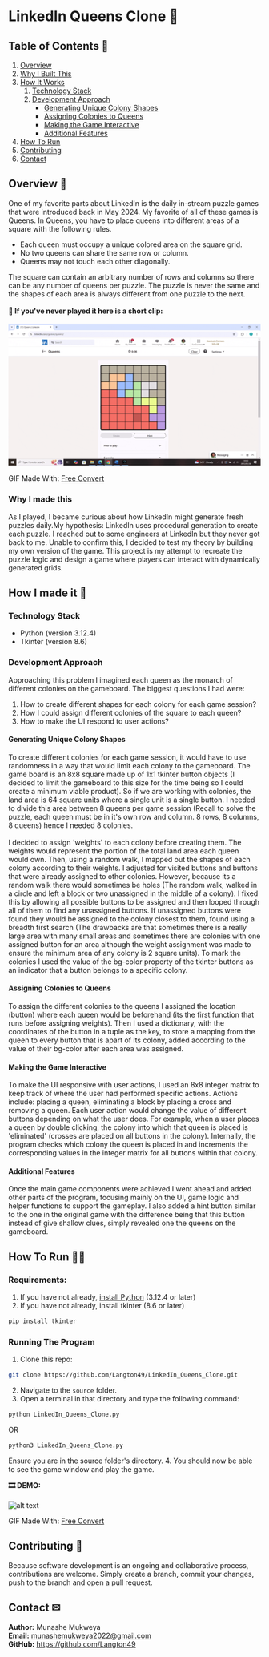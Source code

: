 # LinkedIn Queens Clone 👑

## Table of Contents 📑
1. [Overview](#overview)
2. [Why I Built This](#why-i-built-this)
3. [How It Works](#how-it-works)
   1. [Technology Stack](#technology-stack)
   2. [Development Approach](#development-approach)
      - [Generating Unique Colony Shapes](#generating-unique-colony-shapes)
      - [Assigning Colonies to Queens](#assigning-colonies-to-queens)
      - [Making the Game Interactive](#making-the-game-interactive)
      - [Additional Features](#additional-features)
4. [How To Run](#how-to-run)
5. [Contributing](#contributing)
6. [Contact](#contact)

## Overview 📃
One of my favorite parts about LinkedIn is the daily in-stream puzzle games that were introduced back in May 2024. My favorite of all of these games is Queens. In Queens, you have to place queens into different areas of a square with the following rules.

- Each queen must occupy a unique colored area on the square grid.
- No two queens can share the same row or column.
- Queens may not touch each other diagonally.

The square can contain an arbitrary number of rows and columns so there can be any number of queens per puzzle. The puzzle is never the same and the shapes of each area is always different from one puzzle to the next.\
\
__📼 If you've never played it here is a short clip:__\
\
![alt text](https://github.com/Langton49/LinkedIn_Queens_Clone/blob/main/Assets/14-49-29.gif "An Example of a LinkedIn Queens Puzzle")

GIF Made With: [Free Convert](https://www.freeconvert.com/)

### Why I made this
As I played, I became curious about how LinkedIn might generate fresh puzzles daily.My hypothesis: LinkedIn uses procedural generation to create each puzzle. I reached out to some
 engineers at LinkedIn but they never got back to me. Unable to confirm this, I decided to test my theory by building my own version of the game. This project is my attempt to recreate the puzzle logic and design a game where players can interact with dynamically generated grids.
 
## How I made it 🔨
### Technology Stack
- Python (version 3.12.4)
- Tkinter (version 8.6)

### Development Approach
Approaching this problem I imagined each queen as the monarch of different colonies on the gameboard. The biggest questions I had were: 
1. How to create different shapes for each colony for each game session?
2. How I could assign different colonies of the square to each queen?
3. How to make the UI respond to user actions?

#### Generating Unique Colony Shapes
To create different colonies for each game session, it would have to use randomness in a way that would limit each colony to the gameboard. The game board is an 8x8
square made up of 1x1 tkinter button objects (I decided to limit the gameboard to this size for the time being so I could create 
a minimum viable product). So if we are working with colonies, the land area is 64 square units where a single unit is a single button. I needed to divide this area between 8 queens per game session 
(Recall to solve the puzzle, each queen must be in it's own row and column. 8 rows, 8 columns, 8 queens) hence I needed 8 colonies.\
\
I decided to assign 'weights' to each colony before creating them. The weights would represent the portion of the total land area each queen would own. Then, using a random walk, I mapped out the shapes of each colony according to their weights. I adjusted for visited buttons and buttons that were already assigned to other colonies. However, because its a random walk there would sometimes be holes (The random walk, walked in a circle and left a block or two unassigned in the middle of a colony). I fixed this by allowing all possible buttons to be assigned and then looped through all of them to find any unassigned buttons. If unassigned buttons were found they would be assigned to the colony closest to them, found using a breadth first search (The drawbacks are that sometimes there is a really large area with many small areas and sometimes there are colonies with one assigned button for an area although the weight assignment was made to ensure the minimum area of any colony is 2 square units). To mark the colonies I used the value of the bg-color property of the tkinter buttons as an indicator that a button belongs to a specific colony.

#### Assigning Colonies to Queens
To assign the different colonies to the queens I assigned the location (button) where each queen would be beforehand (its the first function that runs before assigning weights). Then I used a dictionary, with the coordinates of the button in a tuple as the key, to store a mapping from the queen to every button that is apart of its colony, added according to the value of their bg-color after each area was assigned.

#### Making the Game Interactive
To make the UI responsive with user actions, I used an 8x8 integer matrix to keep track of where the user had performed specific actions. Actions include: placing a queen, eliminating a block by placing a cross and removing a queen. Each user action would change the value of different buttons depending on what the user does. For example, when a user places a queen by double clicking, the colony into which that queen is placed is 'eliminated' (crosses are placed on all buttons in the colony). Internally, the program checks which colony the queen is placed in and increments the corresponding values in the integer matrix for all buttons within that colony.

#### Additional Features
Once the main game components were achieved I went ahead and added other parts of the program, focusing mainly on the UI, game logic and helper functions to support the gameplay. I also added a hint button similar to the one in the original game with the difference being that this button instead of give shallow clues, simply revealed one the queens on the gameboard. 

## How To Run 🤷‍♂️
### Requirements:
1. If you have not already, [install Python](https://www.python.org/downloads/) (3.12.4 or later)
2. If you have not already, install tkinter (8.6 or later)
```bash
pip install tkinter
```

### Running The Program
1. Clone this repo:
```bash
git clone https://github.com/Langton49/LinkedIn_Queens_Clone.git
```
2. Navigate to the `source` folder.
3. Open a terminal in that directory and type the following command:
```bash
python LinkedIn_Queens_Clone.py
```
OR
```bash
python3 LinkedIn_Queens_Clone.py
```
Ensure you are in the source folder's directory.
4. You should now be able to see the game window and play the game.


__🎞 DEMO:__\
\
![alt text](https://github.com/Langton49/LinkedIn_Queens_Clone/blob/main/Assets/14-57-38.gif "An Example of a LinkedIn Queens Puzzle")

GIF Made With: [Free Convert](https://www.freeconvert.com/)

## Contributing 🤝
Because software development is an ongoing and collaborative process, contributions are welcome. Simply create a branch, commit your changes, push to the branch and open a pull request.

## Contact ✉
__Author:__ Munashe Mukweya\
__Email:__ munashemukweya2022@gmail.com\
__GitHub:__ https://github.com/Langton49



